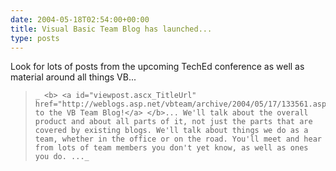 ```yaml
---
date: 2004-05-18T02:54:00+00:00
title: Visual Basic Team Blog has launched...
type: posts
---
```

Look for lots of posts from the upcoming TechEd conference as well as material around all things VB...

<blockquote dir="ltr" style="MARGIN-RIGHT: 0px">

    _ <b> <a id="viewpost.ascx_TitleUrl" href="http://weblogs.asp.net/vbteam/archive/2004/05/17/133561.aspx">Welcome to the VB Team Blog!</a> </b>... We'll talk about the overall product and about all parts of it, not just the parts that are covered by existing blogs. We'll talk about things we do as a team, whether in the office or on the road. You'll meet and hear from lots of team members you don't yet know, as well as ones you do. ..._

</blockquote>
